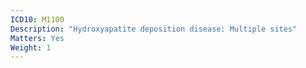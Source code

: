 ```yaml
---
ICD10: M1100
Description: "Hydroxyapatite deposition disease: Multiple sites"
Matters: Yes
Weight: 1
---
```

